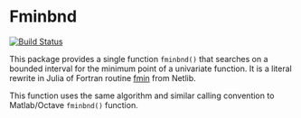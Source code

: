 # Fminbnd

[![Build Status](https://github.com/kagalenko-m-b/Fminbnd.jl/actions/workflows/CI.yml/badge.svg?branch=master)](https://github.com/kagalenko-m-b/Fminbnd.jl/actions/workflows/CI.yml?query=branch%3Amaster)

This package provides a single function `fminbnd()` that searches on a bounded
interval for the minimum point of a univariate function. It is a literal rewrite in Julia
of Fortran routine [fmin](http://www.netlib.org/fmm/fmin.f) from Netlib.

This function uses the same algorithm and similar calling convention to Matlab/Octave
`fminbnd()` function.

